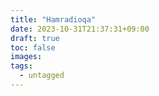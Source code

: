 ```yaml
---
title: "Hamradioqa"
date: 2023-10-31T21:37:31+09:00
draft: true
toc: false
images:
tags:
  - untagged
---
```


